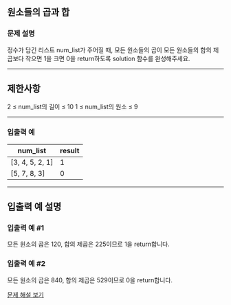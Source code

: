 ## 원소들의 곱과 합

### 문제 설명
정수가 담긴 리스트 num_list가 주어질 때, 모든 원소들의 곱이 모든 원소들의 합의 제곱보다 작으면 1을 크면 0을 return하도록 solution 함수를 완성해주세요.

---

## 제한사항
2 ≤ num_list의 길이 ≤ 10
1 ≤ num_list의 원소 ≤ 9

---

### 입출력 예
| num_list        | result |
|-----------------|--------|
| [3, 4, 5, 2, 1] | 1      |
| [5, 7, 8, 3]    | 0      |

---

## 입출력 예 설명

### 입출력 예 #1
모든 원소의 곱은 120, 합의 제곱은 225이므로 1을 return합니다.

### 입출력 예 #2
모든 원소의 곱은 840, 합의 제곱은 529이므로 0을 return합니다.

[문제 해설 보기](./문제해설.md)
